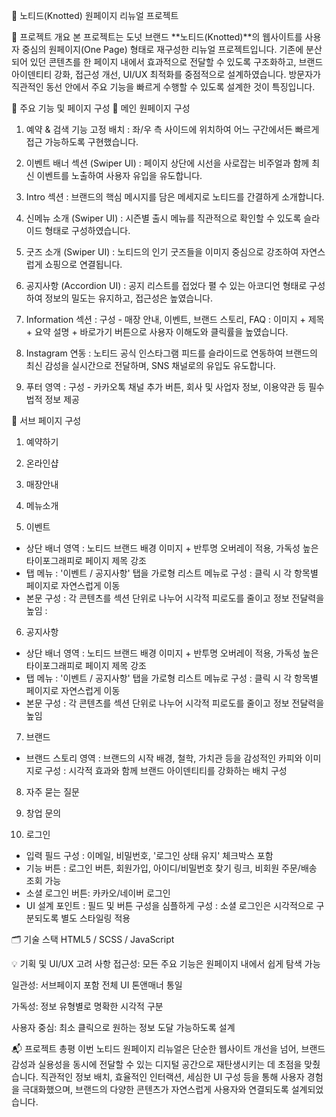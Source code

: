 🍩 노티드(Knotted) 원페이지 리뉴얼 프로젝트

📌 프로젝트 개요
본 프로젝트는 도넛 브랜드 **노티드(Knotted)**의 웹사이트를 사용자 중심의 원페이지(One Page) 형태로 재구성한 리뉴얼 프로젝트입니다.
기존에 분산되어 있던 콘텐츠를 한 페이지 내에서 효과적으로 전달할 수 있도록 구조화하고, 브랜드 아이덴티티 강화, 접근성 개선, UI/UX 최적화를 중점적으로 설계하였습니다.
방문자가 직관적인 동선 안에서 주요 기능을 빠르게 수행할 수 있도록 설계한 것이 특징입니다.

📌 주요 기능 및 페이지 구성
📄 메인 원페이지 구성
1. 예약 & 검색 기능 고정 배치
: 좌/우 측 사이드에 위치하여 어느 구간에서든 빠르게 접근 가능하도록 구현했습니다.

2. 이벤트 배너 섹션 (Swiper UI)
: 페이지 상단에 시선을 사로잡는 비주얼과 함께 최신 이벤트를 노출하여 사용자 유입을 유도합니다.

3. Intro 섹션
: 브랜드의 핵심 메시지를 담은 메세지로 노티드를 간결하게 소개합니다.

4. 신메뉴 소개 (Swiper UI)
: 시즌별 출시 메뉴를 직관적으로 확인할 수 있도록 슬라이드 형태로 구성하였습니다.

5. 굿즈 소개 (Swiper UI)
: 노티드의 인기 굿즈들을 이미지 중심으로 강조하여 자연스럽게 쇼핑으로 연결됩니다.

6. 공지사항 (Accordion UI)
: 공지 리스트를 접었다 펼 수 있는 아코디언 형태로 구성하여 정보의 밀도는 유지하고, 접근성은 높였습니다.

7. Information 섹션
: 구성 - 매장 안내, 이벤트, 브랜드 스토리, FAQ
: 이미지 + 제목 + 요약 설명 + 바로가기 버튼으로 사용자 이해도와 클릭률을 높였습니다.

8. Instagram 연동
: 노티드 공식 인스타그램 피드를 슬라이드로 연동하여 브랜드의 최신 감성을 실시간으로 전달하며, SNS 채널로의 유입도 유도합니다.

9. 푸터 영역
: 구성 - 카카오톡 채널 추가 버튼, 회사 및 사업자 정보, 이용약관 등 필수 법적 정보 제공

📄 서브 페이지 구성
1. 예약하기

2. 온라인샵

3. 매장안내

4. 메뉴소개

5. 이벤트 
- 상단 배너 영역
: 노티드 브랜드 배경 이미지 + 반투명 오버레이 적용, 가독성 높은 타이포그래피로 페이지 제목 강조
- 탭 메뉴
: '이벤트 / 공지사항' 탭을 가로형 리스트 메뉴로 구성
: 클릭 시 각 항목별 페이지로 자연스럽게 이동
- 본문 구성
: 각 콘텐츠를 섹션 단위로 나누어 시각적 피로도를 줄이고 정보 전달력을 높임
: 

6. 공지사항 
- 상단 배너 영역
: 노티드 브랜드 배경 이미지 + 반투명 오버레이 적용, 가독성 높은 타이포그래피로 페이지 제목 강조
- 탭 메뉴
: '이벤트 / 공지사항' 탭을 가로형 리스트 메뉴로 구성
: 클릭 시 각 항목별 페이지로 자연스럽게 이동
- 본문 구성
: 각 콘텐츠를 섹션 단위로 나누어 시각적 피로도를 줄이고 정보 전달력을 높임

7. 브랜드 
- 브랜드 스토리 영역
: 브랜드의 시작 배경, 철학, 가치관 등을 감성적인 카피와 이미지로 구성
: 시각적 효과와 함께 브랜드 아이덴티티를 강화하는 배치 구성

8. 자주 묻는 질문

9. 창업 문의

10. 로그인 
- 입력 필드 구성 : 이메일, 비밀번호, '로그인 상태 유지' 체크박스 포함
- 기능 버튼 : 로그인 버튼, 회원가입, 아이디/비밀번호 찾기 링크, 비회원 주문/배송 조회 가능
- 소셜 로그인 버튼: 카카오/네이버 로그인
- UI 설계 포인트
: 필드 및 버튼 구성을 심플하게 구성
: 소셜 로그인은 시각적으로 구분되도록 별도 스타일링 적용


🗂️ 기술 스택
HTML5 / SCSS / JavaScript

💡 기획 및 UI/UX 고려 사항
접근성: 모든 주요 기능은 원페이지 내에서 쉽게 탐색 가능

일관성: 서브페이지 포함 전체 UI 톤앤매너 통일

가독성: 정보 유형별로 명확한 시각적 구분

사용자 중심: 최소 클릭으로 원하는 정보 도달 가능하도록 설계

📬 프로젝트 총평
이번 노티드 원페이지 리뉴얼은 단순한 웹사이트 개선을 넘어, 브랜드 감성과 실용성을 동시에 전달할 수 있는 디지털 공간으로 재탄생시키는 데 초점을 맞췄습니다.
직관적인 정보 배치, 효율적인 인터랙션, 세심한 UI 구성 등을 통해 사용자 경험을 극대화했으며, 브랜드의 다양한 콘텐츠가 자연스럽게 사용자와 연결되도록 설계되었습니다.